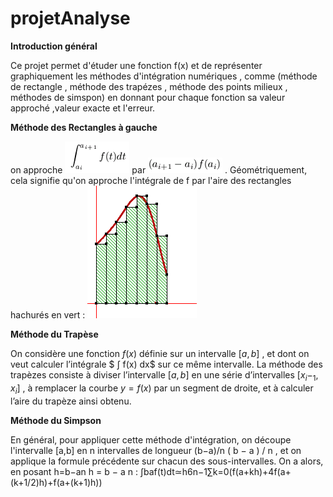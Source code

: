 # projetAnalyse

<p> <strong>Introduction général</strong> </p>

Ce projet permet d'étuder une fonction f(x) et de représenter graphiquement les méthodes d'intégration numériques , comme (méthode de rectangle , méthode des trapézes , méthode des points milieux , méthodes de simspon) en donnant pour chaque fonction sa valeur approché ,valeur exacte et l'erreur.

<p> <strong>Méthode des Rectangles à gauche</strong> </p>
<p>on approche  <img src= "https://github.com/mayssamerchaoui/projetAnalyse/blob/main/1.png" />
 par  <img src= "https://github.com/mayssamerchaoui/projetAnalyse/blob/main/2.png" /> . 
 Géométriquement, cela signifie qu'on approche l'intégrale de f par l'aire des rectangles hachurés en vert :  <img src= "https://github.com/mayssamerchaoui/projetAnalyse/blob/main/3.png" /></p>


<p> <strong>Méthode du Trapèse</strong> </p>

On considère une fonction $f(x)$ définie sur un intervalle $[a,b]$ , et dont on veut calculer l’intégrale $ ∫ f(x) dx$ sur ce même intervalle. La méthode des trapèzes consiste à diviser l’intervalle $[a,b]$ en une série d’intervalles $[x_i-_1,x_i]$ , à remplacer la courbe $y = f(x)$ par un segment de droite, et à calculer l’aire du trapèze ainsi obtenu.

<p> <strong>Méthode du Simpson</strong> </p>
En général, pour appliquer cette méthode d'intégration, on découpe l'intervalle [a,b] en n intervalles de longueur (b−a)/n ( b − a ) / n , et on applique la formule précédente sur chacun des sous-intervalles. On a alors, en posant h=b−an h = b − a n : ∫baf(t)dt≃h6n−1∑k=0(f(a+kh)+4f(a+(k+1/2)h)+f(a+(k+1)h))


